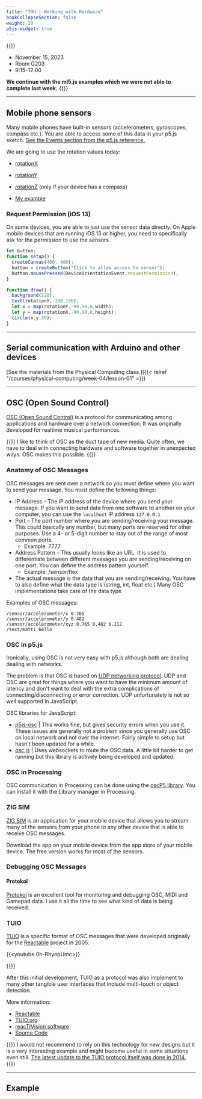 ```yaml
---
title: "THU | Working with Hardware"
bookCollapseSection: false
weight: 20
p5js-widget: true
---
```


{{<hint info>}}
- November 15, 2023
- Room G203
- 9:15–12:00

**We continue with the ml5.js examples which we were not able to complete last week.**
{{</hint>}}

---

## Mobile phone sensors

Many mobile phones have built-in sensors (accelerometers, gyroscopes, compass etc.). You are able to access some of this data in your p5.js sketch. [See the Events section from the p5.js reference.](https://p5js.org/reference/#group-Events)

We are going to use the rotation values today:

- [rotationX](https://p5js.org/reference/#/p5/rotationX)
- [rotationY](https://p5js.org/reference/#/p5/rotationY)
- [rotationZ](https://p5js.org/reference/#/p5/rotationZ) (only if your device has a compass)

- [My example](https://editor.p5js.org/mnstri/sketches/3FMgL5M0f)

### Request Permission (iOS 13)

On some devices, you are able to just use the sensor data directly. On Apple mobile devices that are running iOS 13 or higher, you need to specifically ask for the permission to use the sensors.

```js
let button;
function setup() {
  createCanvas(400, 400);
  button = createButton("Click to allow access to sensor");
  button.mousePressed(DeviceOrientationEvent.requestPermission);
}

function draw() {
  background(220);
  text(rotationY, 100,100);
  let x = map(rotationY,-90,90,0,width);
  let y = map(rotationX,-90,90,0,height);
  circle(x,y,50);
}
```

---

## Serial communication with Arduino and other devices

[See the materials from the Physical Computing class.]({{< relref "/courses/physical-computing/week-04/lesson-01" >}})

---

## OSC (Open Sound Control)

[OSC (Open Sound Control)](https://ccrma.stanford.edu/groups/osc/index.html) is a protocol for communicating among applications and hardware over a network connection. It was originally developed for realtime musical performances.

{{<hint info>}}
I like to think of OSC as the duct tape of new media. Quite often, we have to deal with connecting hardware and software together in unexpected ways. OSC makes this possible.
{{</hint>}}

### Anatomy of OSC Messages

OSC messages are sent over a network so you must define where you want to send your message. You must define the following things:

- IP Address – The IP address of the device where you send your message. If you want to send data from one software to another on your computer, you can use the `localhost` IP address `127.0.0.1`
- Port – The port number where you are sending/receiving your message. This could basically any number, but many ports are reserved for other purposes. Use a 4- or 5-digit number to stay out of the range of most common ports.
  - Example: 7777
- Address Pattern – This usually looks like an URL. It is used to differentiate between different messages you are sending/receiving on one port. You can define the address pattern yourself.
  - Example: /sensor/flex
- The actual message is the data that you are sending/receiving. You have to also define what the data type is (string, int, float etc.) Many OSC implementations take care of the data type

Examples of OSC messages:

```
/sensor/accelerometer/x 0.765
/sensor/accelerometer/y 0.482
/sensor/accelerometer/xyz 0.765 0.482 0.112
/text/matti hello
```

### OSC in p5.js

Ironically, using OSC is not very easy with p5.js although both are dealing dealing with networks.

The problem is that OSC is based on [UDP networking protocol](https://en.wikipedia.org/wiki/User_Datagram_Protocol). UDP and OSC are great for things where you want to have the minimum amount of latency and don't want to deal with the extra complications of connecting/disconnecting or error correction. UDP unfortunately is not so well supported in JavaScript.

OSC libraries for JavaScript:

- [p5js-osc](https://github.com/genekogan/p5js-osc) | This works fine, but gives security errors when you use it. These issues are generally not a problem since you generally use OSC on local network and not over the internet. Fairly simple to setup but hasn't been updated for a while.
- [osc.js](https://github.com/adzialocha/osc-js) | Uses websockets to route the OSC data. A little bit harder to get running but this library is actively being developed and updated.

### OSC in Processing

OSC communication in Processing can be done using the [oscP5 library](https://sojamo.de/libraries/oscP5/). You can install it with the Library manager in Processing.

### ZIG SIM

[ZIG SIM](https://zig-project.com/) is an application for your mobile device that allows you to stream many of the sensors from your phone to any other device that is able to receive OSC messages.

Download the app on your mobile device from the app store of your mobile device. The free version works for most of the sensors.

### Debugging OSC Messages

#### Protokol

[Protokol](https://hexler.net/protokol) is an excellent tool for monitoring and debugging OSC, MIDI and Gamepad data. I use it all the time to see what kind of data is being received.

### TUIO

[TUIO](https://www.tuio.org/) is a specific format of OSC messages that were developed originally for the [Reactable](http://reactable.com/) project in 2005.

{{<youtube 0h-RhyopUmc>}}

{{<youtube I9AeUISg-Og>}}

After this initial development, TUIO as a protocol was also implement to many other tangible user interfaces that include multi-touch or object detection.

More information:

- [Reactable](http://reactable.com/)
- [TUIO.org](https://www.tuio.org/)
- [reacTIVision software](https://reactivision.sourceforge.net/)
- [Source Code](https://github.com/mkalten)

{{<hint info>}}
I would not recommend to rely on this technology for new designs but it is a very interesting example and might become useful in some situations even still. [The latest update to the TUIO protocol itself was done in 2014.](http://www.tuio.org/?tuio20)
{{</hint>}}

---

## Example